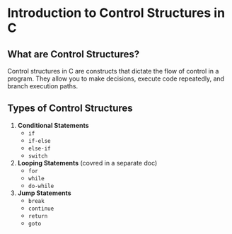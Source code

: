 # Introduction to Control Structures in C

## What are Control Structures?

Control structures in C are constructs that dictate the flow of control in a program. They allow you to make decisions, execute code repeatedly, and branch execution paths.

## Types of Control Structures

1. **Conditional Statements**
    - `if`
    - `if-else`
    - `else-if`
    - `switch`
2. **Looping Statements** (covred in a separate doc)
    - `for`
    - `while`
    - `do-while`
3. **Jump Statements**
    - `break`
    - `continue`
    - `return`
    - `goto`